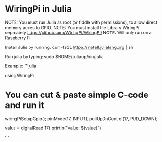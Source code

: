# WiringPi in Julia 

NOTE: You must run Julia as root (or fiddle with permissions), to allow direct memory acces to GPIO. 
NOTE: You must install the Library WiringPi separately  https://github.com/WiringPi/WiringPi/
NOTE: Will only run on a Raspberry Pi

Install Julia by running: curl -fsSL https://install.julialang.org | sh


Run julia by typing: sudo $HOME/.juliaup/bin/julia

Example:
'''julia

using WiringPi

# You can cut & paste simple C-code and run it
wiringPiSetupGpio();
pinMode(17, INPUT);
pullUpDnControl(17, PUD_DOWN);

value = digitalRead(17)
println("value: $(value)")


'''





